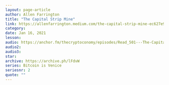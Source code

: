 ```yaml
---
layout: page-article
author: Allen Farrington
title: "The Capital Strip Mine"
link: https://allenfarrington.medium.com/the-capital-strip-mine-ec627e9fe40a
category: 
date: Jan 16, 2021
lesson: 
audio: https://anchor.fm/thecryptoconomy/episodes/Read_501---The-Capital-Strip-Mine-Allen-Farrington-erc7dc
audio2: 
audio3: 
star: 
archive: https://archive.ph/lFdvW
series: Bitcoin is Venice
seriesnr: 2
quote: ""
---
```

